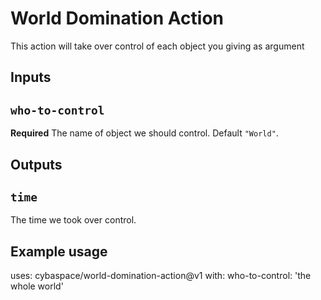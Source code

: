 # World Domination Action
This action will take over control of each object you giving as argument

## Inputs

## `who-to-control`

**Required** The name of object we should control. Default `"World"`.

## Outputs

## `time`
The time we took over control.

## Example usage

uses: cybaspace/world-domination-action@v1
with:
  who-to-control: 'the whole world'

